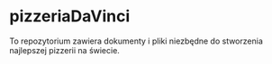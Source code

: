 # pizzeriaDaVinci
To repozytorium zawiera dokumenty i pliki niezbędne do stworzenia najlepszej pizzerii na świecie. 
